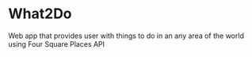 # What2Do
Web app that provides user with things to do in an any area of the world using Four Square Places API
